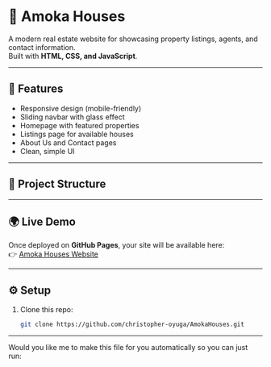 # 🏡 Amoka Houses

A modern real estate website for showcasing property listings, agents, and contact information.  
Built with **HTML, CSS, and JavaScript**.

---

## 🚀 Features
- Responsive design (mobile-friendly)
- Sliding navbar with glass effect
- Homepage with featured properties
- Listings page for available houses
- About Us and Contact pages
- Clean, simple UI

---

## 📂 Project Structure

---

## 🌍 Live Demo
Once deployed on **GitHub Pages**, your site will be available here:  
👉 [Amoka Houses Website](https://christopher-oyuga.github.io/AmokaHouses/)  

---

## ⚙️ Setup
1. Clone this repo:
   ```bash
   git clone https://github.com/christopher-oyuga/AmokaHouses.git

---

Would you like me to make this file for you automatically so you can just run:  

```bash
